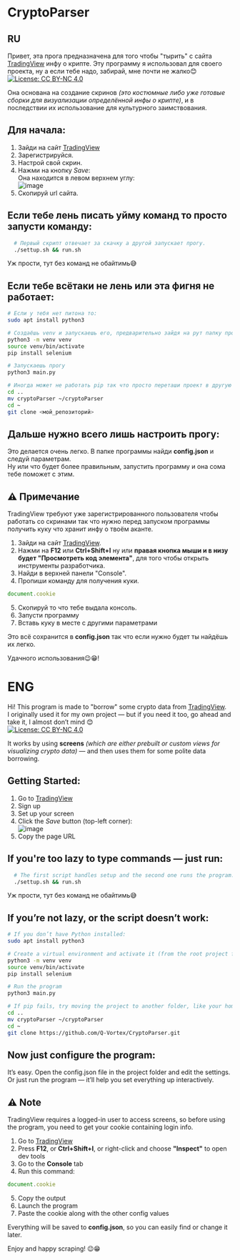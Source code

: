 # CryptoParser
## RU
Привет, эта прога предназначена для того чтобы "тырить" с сайта [TradingView](https://www.tradingview.com) инфу о крипте. 
Эту программу я использовал для своего проекта, ну а если тебе надо, забирай, мне почти не жалко😊  
[![License: CC BY-NC 4.0](https://img.shields.io/badge/License-BY--NC%204.0-lightgrey.svg)](https://creativecommons.org/licenses/by-nc/4.0/)

Она основана на создание скринов *(это костюмные либо уже готовые сборки для визуализации определённой инфы о крипте)*, и в последствии их использование для культурного заимствования.

## Для начала:
1. Зайди на сайт [TradingView](https://www.tradingview.com)
2. Зарегистрируйся.
3. Настрой свой скрин.
4. Нажми на кнопку *Save*:  
Она находится в левом верхнем углу:    
![image](https://github.com/user-attachments/assets/594ef7f2-2481-426e-9555-5ce653d62b57)
5. Скопируй url сайта.

## Если тебе лень писать уйму команд то просто запусти команду:

```bash
  # Первый скрипт отвечает за скачку а другой запускает прогу.
  ./settup.sh && run.sh
```
Уж прости, тут без команд не обайтимь😅  

## Если тебе всётаки не лень или эта фигня не работает:

```bash
# Если у тебя нет питона то:
sudo apt install python3

# Создаёшь venv и запускаешь его, предварительно зайдя на рут папку проекта:
python3 -m venv venv
source venv/bin/activate
pip install selenium

# Запускаешь прогу
python3 main.py

# Иногда может не работать pip так что просто переташи проект в другую папку на пример в домашнею директорию
cd ..
mv cryptoParser ~/cryptoParser
cd ~
git clone <мой_репозиторий>
```

## Дальше нужно всего лишь настроить прогу:
Это делается очень легко. В папке программы найди **config.json** и следуй параметрам.  
Ну или что будет более правильным, запустить программу и она сома тебе поможет с этим.

## ⚠️ Примечание
TradingView требуют уже зарегистрированного пользователя чтобы работать со скринами так что нужно перед запуском программы получить куку что хранит инфу о твоём аканте.

1. Зайди на сайт [TradingView](https://www.tradingview.com).
2. Нажми на **F12** или **Ctrl+Shift+I** ну или **правая кнопка мыши и в низу будет "Просмотреть код элемента"**, для того чтобы открыть инструменты разработчика.
3. Найди в верхней панели "Console".
4. Пропиши команду для получения куки.

```js
document.cookie
```

5. Скопируй то что тебе выдала консоль.
6. Запусти программу
7. Вставь куку в месте с другими параметрами

Это всё сохранится в **config.json** так что если нужно будет ты найдёшь их легко.

Удачного использования😉😁!

# ENG

Hi! This program is made to "borrow" some crypto data from [TradingView](https://www.tradingview.com).  
I originally used it for my own project — but if you need it too, go ahead and take it, I almost don’t mind 😊  
[![License: CC BY-NC 4.0](https://img.shields.io/badge/License-BY--NC%204.0-lightgrey.svg)](https://creativecommons.org/licenses/by-nc/4.0/)

It works by using **screens** *(which are either prebuilt or custom views for visualizing crypto data)* — and then uses them for some polite data borrowing.

## Getting Started:

1. Go to [TradingView](https://www.tradingview.com)  
2. Sign up  
3. Set up your screen  
4. Click the *Save* button (top-left corner):  
   ![image](https://github.com/user-attachments/assets/594ef7f2-2481-426e-9555-5ce653d62b57)  
5. Copy the page URL

## If you're too lazy to type commands — just run:

```bash
  # The first script handles setup and the second one runs the program.
  ./settup.sh && run.sh
```
Уж прости, тут без команд не обайтимь😅
## If you’re not lazy, or the script doesn’t work:

```bash
# If you don’t have Python installed:
sudo apt install python3

# Create a virtual environment and activate it (from the root project folder)::
python3 -m venv venv
source venv/bin/activate
pip install selenium

# Run the program
python3 main.py

# If pip fails, try moving the project to another folder, like your home directory:
cd ..
mv cryptoParser ~/cryptoParser
cd ~
git clone https://github.com/Q-Vortex/CryptoParser.git
```

## Now just configure the program:

It’s easy. Open the config.json file in the project folder and edit the settings.  
Or just run the program — it’ll help you set everything up interactively.

## ⚠️ Note
TradingView requires a logged-in user to access screens, so before using the program, you need to get your cookie containing login info. 

1. Go to [TradingView](https://www.tradingview.com)  
2. Press **F12**, or **Ctrl+Shift+I**, or right-click and choose **"Inspect"** to open dev tools  
3. Go to the **Console** tab  
4. Run this command:

```js
document.cookie
```

5. Copy the output  
6. Launch the program  
7. Paste the cookie along with the other config values

Everything will be saved to **config.json**, so you can easily find or change it later.

Enjoy and happy scraping! 😉😁

